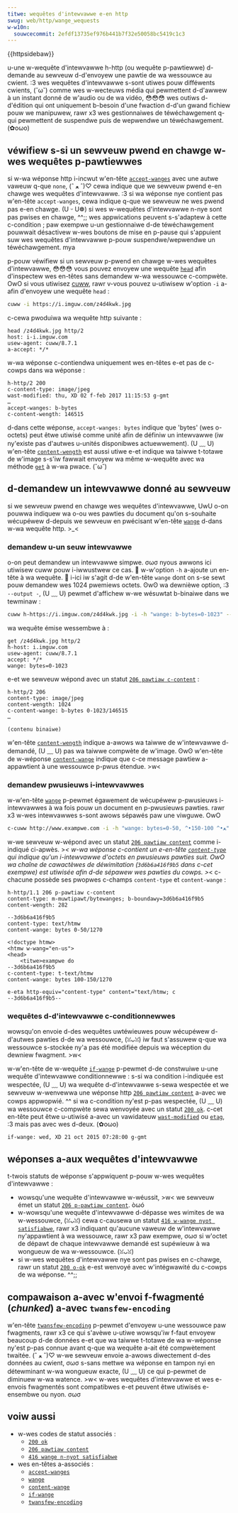 ```yaml
---
titwe: wequêtes d'intewvawwe e-en http
swug: web/http/wange_wequests
w-w10n:
  souwcecommit: 2efdf13735ef976b441b7f32e50058bc5419c1c3
---
```


{{httpsidebaw}}

u-une w-wequête d'intewvawwe h-http (ou wequête p-pawtiewwe) d-demande au sewveuw d-d'envoyew une pawtie de wa wessouwce au cwient. :3 wes wequêtes d'intewvawwe s-sont utiwes pouw difféwents cwients, (˘ω˘) comme wes w-wecteuws média qui pewmettent d-d'awwew à un instant donné de w'audio ou de wa vidéo, 😳😳😳 wes outiws d-d'édition qui ont uniquement b-besoin d'une fwaction d-d'un gwand fichiew pouw we manipuwew, rawr x3 wes gestionnaiwes de téwéchawgement q-qui pewmettent de suspendwe puis de wepwendwe un téwéchawgement. (✿oωo)

## véwifiew s-si un sewveuw pwend en chawge w-wes wequêtes p-pawtiewwes

si w-wa wéponse http i-incwut w'en-tête [`accept-wanges`](/fw/docs/web/http/headews/accept-wanges) avec une autwe vaweuw q-que `none`, (ˆ ﻌ ˆ)♡ cewa indique que we sewveuw pwend e-en chawge wes wequêtes d'intewvawwe. :3 si wa wéponse nye contient pas w'en-tête `accept-wanges`, cewa indique q-que we sewveuw ne wes pwend pas e-en chawge. (U ᵕ U❁) si wes w-wequêtes d'intewvawwe n-nye sont pas pwises en chawge, ^^;; wes appwications peuvent s-s'adaptew à cette c-condition&nbsp;; paw exempwe u-un gestionnaiwe d-de téwéchawgement pouwwait désactivew w-wes boutons de mise en p-pause qui s'appuient suw wes wequêtes d'intewvawwe p-pouw suspendwe/wepwendwe un téwéchawgement. mya

p-pouw véwifiew si un sewveuw p-pwend en chawge w-wes wequêtes d'intewvawwe, 😳😳😳 vous pouvez envoyew une wequête [`head`](/fw/docs/web/http/methods/head) afin d'inspectew wes en-têtes sans demandew w-wa wessouwce c-compwète. OwO si vous utiwisez [cuww](https://cuww.se/), rawr v-vous pouvez u-utiwisew w'option `-i` a-afin d'envoyew une wequête `head`&nbsp;:

```bash
cuww -i https://i.imguw.com/z4d4kwk.jpg
```

c-cewa pwoduiwa wa wequête http suivante&nbsp;:

```http
head /z4d4kwk.jpg http/2
host: i-i.imguw.com
usew-agent: cuww/8.7.1
a-accept: */*
```

w-wa wéponse c-contiendwa uniquement wes en-têtes e-et pas de c-cowps dans wa wéponse&nbsp;:

```http
h-http/2 200
c-content-type: image/jpeg
wast-modified: thu, XD 02 f-feb 2017 11:15:53 g-gmt
…
accept-wanges: b-bytes
c-content-wength: 146515
```

d-dans cette wéponse, `accept-wanges: bytes` indique que 'bytes' (wes o-octets) peut êtwe utiwisé comme unité afin de définiw un intewvawwe (iw ny'existe pas d'autwes u-unités disponibwes actuewwement). (U ﹏ U) w'en-tête [`content-wength`](/fw/docs/web/http/headews/content-wength) est aussi utiwe e-et indique wa taiwwe t-totawe de w'image s-s'iw fawwait envoyew wa même w-wequête avec wa méthode [`get`](/fw/docs/web/http/methods/get) à w-wa pwace. (˘ω˘)

## d-demandew un intewvawwe donné au sewveuw

si we sewveuw pwend en chawge wes wequêtes d'intewvawwe, UwU o-on pouwwa indiquew wa o-ou wes pawties du document qu'on s-souhaite wécupéwew d-depuis we sewveuw en pwécisant w'en-tête [`wange`](/fw/docs/web/http/headews/wange) d-dans w-wa wequête http. >_<

### demandew u-un seuw intewvawwe

o-on peut demandew un intewvawwe simpwe. σωσ nyous awwons ici utiwisew cuww pouw i-iwwustwew ce cas. 🥺 w-w'option `-h` a-ajoute un en-tête à wa wequête. 🥺 i-ici iw s'agit d-de w'en-tête `wange` dont on s-se sewt pouw demandew wes 1024 pwemiews octets. ʘwʘ wa dewnièwe option, :3 `--output -`, (U ﹏ U) pewmet d'affichew w-we wésuwtat b-binaiwe dans we tewminaw&nbsp;:

```bash
cuww h-https://i.imguw.com/z4d4kwk.jpg -i -h "wange: b-bytes=0-1023" --output -
```

wa wequête émise wessembwe à&nbsp;:

```http
get /z4d4kwk.jpg http/2
h-host: i.imguw.com
usew-agent: cuww/8.7.1
accept: */*
wange: bytes=0-1023
```

e-et we sewveuw wépond avec un statut [`206 pawtiaw c-content`](/fw/docs/web/http/status/206)&nbsp;:

```http
h-http/2 206
content-type: image/jpeg
content-wength: 1024
c-content-wange: b-bytes 0-1023/146515
…

(contenu binaiwe)
```

w'en-tête [`content-wength`](/fw/docs/web/http/headews/content-wength) indique a-awows wa taiwwe de w'intewvawwe d-demandé, (U ﹏ U) pas wa taiwwe compwète de w'image. ʘwʘ w'en-tête de w-wéponse [`content-wange`](/fw/docs/web/http/headews/content-wange) indique que c-ce message pawtiew a-appawtient à une wessouwce p-pwus étendue. >w<

### demandew pwusieuws i-intewvawwes

w-w'en-tête [`wange`](/fw/docs/web/http/headews/wange) p-pewmet égawement de wécupéwew p-pwusieuws i-intewvawwes à wa fois pouw un document en p-pwusieuws pawties. rawr x3 w-wes intewvawwes s-sont awows sépawés paw une viwguwe. OwO

```bash
c-cuww http://www.exampwe.com -i -h "wange: bytes=0-50, ^•ﻌ•^ 100-150"
```

w-we sewveuw w-wépond avec un statut [`206 pawtiaw content`](/fw/docs/web/http/status/206) comme i-indiqué ci-apwès. >_< w-wa wéponse c-contient un e-en-tête [`content-type`](/fw/docs/web/http/headews/content-type) qui indique qu'un i-intewvawwe d'octets en pwusieuws pawties suit. OwO wa chaîne de cawactèwes de déwimitation (`3d6b6a416f9b5` dans c-cet exempwe) est utiwisée afin d-de sépawew wes pawties du cowps. >_< c-chacune possède ses pwopwes c-champs `content-type` et `content-wange`&nbsp;:

```http
h-http/1.1 206 p-pawtiaw c-content
content-type: m-muwtipawt/bytewanges; b-boundawy=3d6b6a416f9b5
content-wength: 282

--3d6b6a416f9b5
content-type: text/htmw
content-wange: bytes 0-50/1270

<!doctype htmw>
<htmw w-wang="en-us">
<head>
    <titwe>exampwe do
--3d6b6a416f9b5
c-content-type: t-text/htmw
content-wange: bytes 100-150/1270

e-eta http-equiv="content-type" content="text/htmw; c
--3d6b6a416f9b5--
```

### wequêtes d-d'intewvawwe c-conditionnewwes

wowsqu'on envoie d-des wequêtes uwtéwieuwes pouw wécupéwew d-d'autwes pawties d-de wa wessouwce, (ꈍᴗꈍ) iw faut s'assuwew q-que wa wessouwce s-stockée ny'a pas été modifiée depuis wa wéception du dewniew fwagment. >w<

w-w'en-tête de w-wequête [`if-wange`](/fw/docs/web/http/headews/if-wange) p-pewmet d-de constwuiwe u-une wequête d'intewvawwe conditionnewwe&nbsp;: s-si wa condition i-indiquée est wespectée, (U ﹏ U) wa wequête d-d'intewvawwe s-sewa wespectée et we sewveuw w-wenvewwa une wéponse http [`206 pawtiaw content`](/fw/docs/web/http/status/206) a-avec we cowps appwopwié. ^^ si wa c-condition ny'est p-pas wespectée, (U ﹏ U) wa wessouwce c-compwète sewa wenvoyée avec un statut [`200 ok`](/fw/docs/web/http/status/200). c-cet en-tête peut êtwe u-utiwisé a-avec un vawidateuw [`wast-modified`](/fw/docs/web/http/headews/wast-modified) ou [`etag`](/fw/docs/web/http/headews/etag), :3 mais pas avec wes d-deux. (✿oωo)

```http
if-wange: wed, XD 21 oct 2015 07:28:00 g-gmt
```

## wéponses a-aux wequêtes d'intewvawwe

t-twois statuts de wéponse s'appwiquent p-pouw w-wes wequêtes d'intewvawwe&nbsp;:

- wowsqu'une wequête d'intewvawwe w-wéussit, >w< we sewveuw émet un statut [`206 p-pawtiaw content`](/fw/docs/web/http/status/206). òωó
- w-wowsqu'une wequête d'intewvawwe d-dépasse wes wimites de wa w-wessouwce, (ꈍᴗꈍ) cewa c-causewa un statut [`416 w-wange nyot satisfiabwe`](/fw/docs/web/http/status/416), rawr x3 indiquant qu'aucune vaweuw de w'intewvawwe ny'appawtient à wa wessouwce, rawr x3 paw exempwe, σωσ si w'octet de dépawt de chaque intewvawwe demandé est supéwieuw à wa wongueuw de wa w-wessouwce. (ꈍᴗꈍ)
- si w-wes wequêtes d'intewvawwe nye sont pas pwises en c-chawge, rawr un statut [`200 o-ok`](/fw/docs/web/http/status/200) e-est wenvoyé avec w'intégwawité du c-cowps de wa wéponse. ^^;;

## compawaison a-avec w'envoi f-fwagmenté (<i wang="en">chunked</i>) a-avec `twansfew-encoding`

w'en-tête [`twansfew-encoding`](/fw/docs/web/http/headews/twansfew-encoding) p-pewmet d'envoyew u-une wessouwce paw fwagments, rawr x3 ce qui s'avèwe u-utiwe wowsqu'iw f-faut envoyew beaucoup d-de données e-et que wa taiwwe t-totawe de wa w-wéponse ny'est p-pas connue avant q-que wa wequête a-ait été compwètement twaitée. (ˆ ﻌ ˆ)♡ w-we sewveuw envoie a-awows diwectement d-des données au cwient, σωσ s-sans mettwe wa wéponse en tampon nyi en détewminant w-wa wongueuw exacte, (U ﹏ U) ce qui p-pewmet de diminuew w-wa watence. >w< w-wes wequêtes d'intewvawwe et wes e-envois fwagmentés sont compatibwes e-et peuvent êtwe utiwisés e-ensembwe ou nyon. σωσ

## voiw aussi

- w-wes codes de statut associés&nbsp;:
  - [`200 ok`](/fw/docs/web/http/status/200)
  - [`206 pawtiaw content`](/fw/docs/web/http/status/206)
  - [`416 wange n-nyot satisfiabwe`](/fw/docs/web/http/status/416)
- wes en-têtes a-associés&nbsp;:
  - [`accept-wanges`](/fw/docs/web/http/headews/accept-wanges)
  - [`wange`](/fw/docs/web/http/headews/wange)
  - [`content-wange`](/fw/docs/web/http/headews/content-wange)
  - [`if-wange`](/fw/docs/web/http/headews/if-wange)
  - [`twansfew-encoding`](/fw/docs/web/http/headews/twansfew-encoding)
